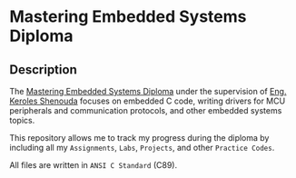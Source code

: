 # Mastering Embedded Systems Diploma

## Description

The [Mastering Embedded Systems Diploma](https://www.learn-in-depth.com/) under the supervision of [Eng. Keroles Shenouda](https://github.com/keroles) focuses on embedded C code, writing drivers for MCU peripherals and communication protocols, and other embedded systems topics.

This repository allows me to track my progress during the diploma by including all my `Assignments`, `Labs`, `Projects`, and other `Practice Codes`.

All files are written in `ANSI C Standard` (C89).
